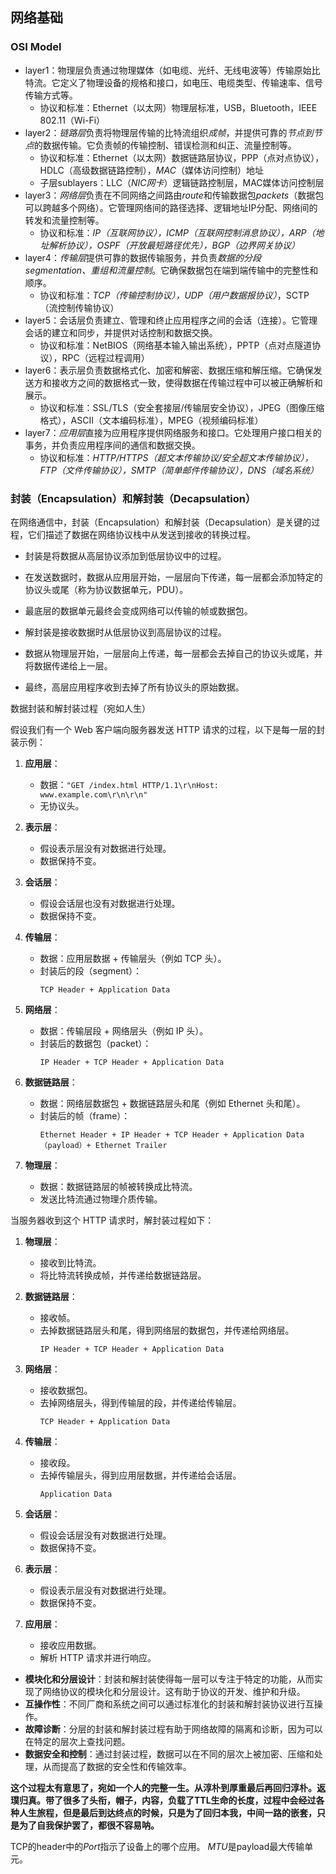 ## 网络基础

### OSI Model

- layer1：物理层负责通过物理媒体（如电缆、光纤、无线电波等）传输原始比特流。它定义了物理设备的规格和接口，如电压、电缆类型、传输速率、信号传输方式等。
  - 协议和标准：Ethernet（以太网）物理层标准，USB，Bluetooth，IEEE 802.11（Wi-Fi）
- layer2：*链路层*负责将物理层传输的比特流组织*成帧*，并提供可靠的*节点到节点*的数据传输。它负责帧的传输控制、错误检测和纠正、流量控制等。
  - 协议和标准：Ethernet（以太网）数据链路层协议，PPP（点对点协议），HDLC（高级数据链路控制），*MAC*（媒体访问控制）地址
  - 子层sublayers：LLC（*NIC网卡*）逻辑链路控制层，MAC媒体访问控制层
- layer3：*网络层*负责在不同网络之间路由*route*和传输数据包*packets*（数据包可以跨越多个网络）。它管理网络间的路径选择、逻辑地址IP分配、网络间的转发和流量控制等。
  - 协议和标准：*IP（互联网协议），ICMP（互联网控制消息协议），ARP（地址解析协议），OSPF（开放最短路径优先），BGP（边界网关协议）*
- layer4：*传输层*提供可靠的数据传输服务，并负责*数据的分段segmentation、重组和流量控制*。它确保数据包在端到端传输中的完整性和顺序。
  - 协议和标准：*TCP（传输控制协议），UDP（用户数据报协议）*，SCTP（流控制传输协议）
- layer5：会话层负责建立、管理和终止应用程序之间的会话（连接）。它管理会话的建立和同步，并提供对话控制和数据交换。
  - 协议和标准：NetBIOS（网络基本输入输出系统），PPTP（点对点隧道协议），RPC（远程过程调用）
- layer6：表示层负责数据格式化、加密和解密、数据压缩和解压缩。它确保发送方和接收方之间的数据格式一致，使得数据在传输过程中可以被正确解析和展示。
  - 协议和标准：SSL/TLS（安全套接层/传输层安全协议），JPEG（图像压缩格式），ASCII（文本编码标准），MPEG（视频编码标准）
- layer7：*应用层*直接为应用程序提供网络服务和接口。它处理用户接口相关的事务，并负责应用程序间的通信和数据交换。
  - 协议和标准：*HTTP/HTTPS（超文本传输协议/安全超文本传输协议），FTP（文件传输协议），SMTP（简单邮件传输协议），DNS（域名系统）*

### 封装（Encapsulation）和解封装（Decapsulation）

在网络通信中，封装（Encapsulation）和解封装（Decapsulation）是关键的过程，它们描述了数据在网络协议栈中从发送到接收的转换过程。

- 封装是将数据从高层协议添加到低层协议中的过程。
- 在发送数据时，数据从应用层开始，一层层向下传递，每一层都会添加特定的协议头或尾（称为协议数据单元，PDU）。
- 最底层的数据单元最终会变成网络可以传输的帧或数据包。

- 解封装是接收数据时从低层协议到高层协议的过程。
- 数据从物理层开始，一层层向上传递，每一层都会去掉自己的协议头或尾，并将数据传递给上一层。
- 最终，高层应用程序收到去掉了所有协议头的原始数据。


数据封装和解封装过程（宛如人生）

假设我们有一个 Web 客户端向服务器发送 HTTP 请求的过程，以下是每一层的封装示例：

1. **应用层**：
   - 数据：`"GET /index.html HTTP/1.1\r\nHost: www.example.com\r\n\r\n"`
   - 无协议头。

2. **表示层**：
   - 假设表示层没有对数据进行处理。
   - 数据保持不变。

3. **会话层**：
   - 假设会话层也没有对数据进行处理。
   - 数据保持不变。

4. **传输层**：
   - 数据：应用层数据 + 传输层头（例如 TCP 头）。
   - 封装后的段（segment）：
     ```
     TCP Header + Application Data
     ```

5. **网络层**：
   - 数据：传输层段 + 网络层头（例如 IP 头）。
   - 封装后的数据包（packet）：
     ```
     IP Header + TCP Header + Application Data
     ```

6. **数据链路层**：
   - 数据：网络层数据包 + 数据链路层头和尾（例如 Ethernet 头和尾）。
   - 封装后的帧（frame）：
     ```
     Ethernet Header + IP Header + TCP Header + Application Data（payload）+ Ethernet Trailer
     ```

7. **物理层**：
   - 数据：数据链路层的帧被转换成比特流。
   - 发送比特流通过物理介质传输。

当服务器收到这个 HTTP 请求时，解封装过程如下：

1. **物理层**：
   - 接收到比特流。
   - 将比特流转换成帧，并传递给数据链路层。

2. **数据链路层**：
   - 接收帧。
   - 去掉数据链路层头和尾，得到网络层的数据包，并传递给网络层。
     ```
     IP Header + TCP Header + Application Data
     ```

3. **网络层**：
   - 接收数据包。
   - 去掉网络层头，得到传输层的段，并传递给传输层。
     ```
     TCP Header + Application Data
     ```

4. **传输层**：
   - 接收段。
   - 去掉传输层头，得到应用层数据，并传递给会话层。
     ```
     Application Data
     ```

5. **会话层**：
   - 假设会话层没有对数据进行处理。
   - 数据保持不变。

6. **表示层**：
   - 假设表示层没有对数据进行处理。
   - 数据保持不变。

7. **应用层**：
   - 接收应用数据。
   - 解析 HTTP 请求并进行响应。

- **模块化和分层设计**：封装和解封装使得每一层可以专注于特定的功能，从而实现了网络协议的模块化和分层设计。这有助于协议的开发、维护和升级。
- **互操作性**：不同厂商和系统之间可以通过标准化的封装和解封装协议进行互操作。
- **故障诊断**：分层的封装和解封装过程有助于网络故障的隔离和诊断，因为可以在特定的层次上查找问题。
- **数据安全和控制**：通过封装过程，数据可以在不同的层次上被加密、压缩和处理，从而提高了数据的安全性和传输效率。

**这个过程太有意思了，宛如一个人的完整一生。从淳朴到厚重最后再回归淳朴。返璞归真。带了很多了头衔，帽子，内容，负载了TTL生命的长度，过程中会经过各种人生旅程，但是最后到达终点的时候，只是为了回归本我，中间一路的嵌套，只是为了自我保护罢了，都很不容易呐。**

TCP的header中的*Port*指示了设备上的哪个应用。
*MTU*是payload最大传输单元。
